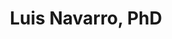 ---
title: Luis Navarro, PhD
superuser: true
highlight_name: true

# Role 
role: Assistant Professor, Public Finance & Financial Management

bio: I am an Assistant Professor of Public Finance and Financial Management in the Evans School of Public Policy and Governance at the University of Washington. My research interests include public finance, state and local tax policy, fiscal federalism, financial management,  municipal debt, and generally the intersection of public economics and public administration. I graduated with a PhD in Public Affairs (Public Finance and Policy Analysis) from the O'Neill School of Public and Environmental Affairs at Indiana University, Bloomington. 

# Organizations/Affiliations to display in Biography blox
organizations:
  - name: Evans School of Public Policy and Governance, University of Washington
    url: https://evans.uw.edu/

# Social network links
profiles:
  - icon: at-symbol
    url: 'mailto:lunavarr@uw.edu'
    label: E-mail Me
  - icon: brands/x
    url: "https://twitter.com/Luis_EN07"
  - icon: brands/github
    url: "https://github.com/LuisNavarro07"
  - icon: brands/linkedin
    url: "https://www.linkedin.com/in/luis-enrique-navarro-2aa029a6"
  - icon: academicons/orcid
    url: "https://orcid.org/0009-0005-8257-9283"
  - icon: brands/google-scholar
    url: "https://scholar.google.com/citations?user=sVkdECQAAAAJ&hl=es&authuser=1&oi=ao"
    # label: Google Scholar
interests:
  - Public Finance
  - State and Local Tax Policy
  - Municipal Bond Market
  - Public Economics
  - Public Administration
education:
  - area: PhD Public Affairs (Public Finance)
    institution: Indiana University, Bloomington
    date_start: 2020-08-01
    date_end: 2025-12-31
  
  - area: BA Economics 
    institution: Instituto Tecnologico Autonomo de Mexico
    date_start: 2011-08-01
    date_end: 2016-12-31
work:
  - position: Assistant Professor
    company_name: Evans School of Public Policy and Governance (Seattle, WA)
    date_start: 2025-09-01
    date_end: ''
    summary: |-
      - Lead instructor of V202: Contemporary Economic Issues for Public Affairs 
      - Fall 2022, Spring 2023, Fall 2024
  - position: Associate Instructor - Economics for Public Policy (Undergraduate)
    company_name: O'Neill School of Public and Environmental Affairs (Bloomington, IN)
    date_start: 2022-08-01
    date_end: ''
    summary: |-
      - Lead instructor of V202: Contemporary Economic Issues for Public Affairs 
      - Fall 2022, Spring 2023, Fall 2024
      
  - position: Lab Manager - Statistics (Graduate)
    company_name: O'Neill School of Public and Environmental Affairs (Bloomington, IN)
    date_start: 2023-08-01
    date_end: ''
    summary: |-
      Responsibilities include:
      - Teach introductory R programming for graduate students on the MPA program. 
      - Base R and Tidyverse 
      - Data Manipulation, Visualization, and Statistical Inference. 
  
  - position: Graduate Research Assistant
    company_name: O'Neill School of Public and Environmental Affairs (Bloomington, IN)
    company_url: ''
    company_logo: ''
    date_start: 2020-08-20
    date_end: ''
    summary: |
      Graduate Research Assistant for the following faculty:
      - Justin Ross
      - Denvil Duncan
      - Craig Johnson
      - Kosali Simon

  - position: Senior Analyst - Investment Banking and Public Finance Division
    company_name: Altor Finanzas e Infraestructura (Mexico City)
    date_start: 2017-02-01
    date_end: 2020-07-01
    summary: |-
      - Cost Benefit Analysis (Infrastructure, Transport, Public Private Partnerships)
      - Debt Structuring and Financial Analysis for Local Governemnts
      - Federal Fiscal Policy and Macroeconomic Analysis

  - position: Economist - Staff of the Deputy Minister of Finance
    company_name: Secretaria de Hacienda y Credito Publico (Mexico)
    date_start: 2016-06-01
    date_end: 2017-02-01

  
# Skills
# Add your own SVG icons to `assets/media/icons/`
skills:
  - name: Technical Skills
    items:
      - name: R
        description: ''
        percent: 100
        icon: code-bracket
      - name: Stata
        description: ''
        percent: 100
        icon: code-bracket
      - name: Python
        description: ''
        percent: 70
        icon: code-bracket


# Languages
languages:
  - name: English
    percent: 100
  - name: Spanish
    percent: 100

# Awards
awards:
  - title: Michael Curro award for best graduate student paper, 2024
    url: https://abfm.org/2024-annual-award-recipients/
    summary: |
      My paper [Federal Assistance and Municipal Borrowing: Unpacking the Effects of the CARES Act on Government Liquidity Management](https://luisenavarro.com/publication/caresact/) received the [Michael Curro Award](https://abfm.org/2024-annual-award-recipients/) for best graduate student paper in public budgeting or finance at the Association for Budgeting and Financial Management. 
  - title: Ostrom Fellow
    url: https://ostromworkshop.indiana.edu/index.html
    summary: |
      Ostrom Fellow (Fall 2023 - Spring 2024)
---